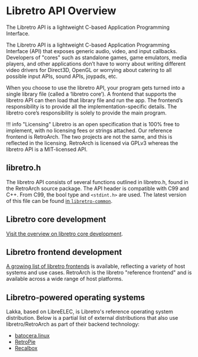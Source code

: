 # Libretro API Overview

The Libretro API is a lightweight C-based Application Programming Interface.

The Libretro API is a lightweight C-based Application Programming Interface (API) that exposes generic audio, video, and input callbacks. Developers of "cores" such as standalone games, game emulators, media players, and other applications don’t have to worry about writing different video drivers for Direct3D, OpenGL or worrying about catering to all possible input APIs, sound APIs, joypads, etc.

When you choose to use the libretro API, your program gets turned into a single library file (called a ‘libretro core’). A frontend that supports the libretro API can then load that library file and run the app. The frontend’s responsibility is to provide all the implementation-specific details. The libretro core’s responsibility is solely to provide the main program.

!!! info "Licensing"
    Libretro is an open specification that is 100% free to implement, with no licensing fees or strings attached. Our reference frontend is RetroArch. The two projects are not the same, and this is reflected in the licensing. RetroArch is licensed via GPLv3 whereas the libretro API is a MIT-licensed API.

## libretro.h
The libretro API consists of several functions outlined in libretro.h, found in the RetroArch source package. The API header is compatible with C99 and C++. From C99, the bool type and `<stdint.h>` are used. The latest version of this file can be found [in `libretro-common`](https://github.com/libretro/RetroArch/blob/master/libretro-common/include/libretro.h).

## Libretro core development
[Visit the overview on libretro core development](developing-cores.md).

## Libretro frontend development
[A growing list of libretro frontends](../tech/frontends.md) is available, reflecting a variety of host systems and use cases. RetroArch is the libretro "reference frontend" and is available across a wide range of host platforms.

## Libretro-powered operating systems
Lakka, based on LibreELEC, is Libretro's reference operating system distribution. Below is a partial list of external distributions that also use libretro/RetroArch as part of their backend technology:
  
  * [batocera.linux](http://batocera-linux.xorhub.com/)
  * [RetroPie](http://retropie.org.uk/)
  * [Recalbox](http://recalbox.com/)
